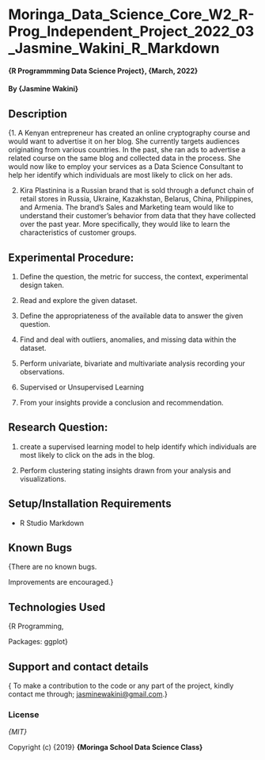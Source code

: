 # Moringa_Data_Science_Core_W2_R-Prog_Independent_Project_2022_03_Jasmine_Wakini_R_Markdown

#### {R Programmming Data Science Project}, {March, 2022}
#### By **{Jasmine Wakini}**
## Description
{1. A Kenyan entrepreneur has created an online cryptography course and would want to advertise it on her blog. She currently targets audiences originating from various countries. In the past, she ran ads to advertise a related course on the same blog and collected data in the process. She would now like to employ your services as a Data Science Consultant to help her identify which individuals are most likely to click on her ads. 

2. Kira Plastinina is a Russian brand that is sold through a defunct chain of retail stores in Russia, Ukraine, Kazakhstan, Belarus, China, Philippines, and Armenia. The brand’s Sales and Marketing team would like to understand their customer’s behavior from data that they have collected over the past year. More specifically, they would like to learn the characteristics of customer groups.

## Experimental Procedure:

1. Define the question, the metric for success, the context, experimental design taken.

2. Read and explore the given dataset.

3. Define the appropriateness of the available data to answer the given question.

4. Find and deal with outliers, anomalies, and missing data within the dataset.

5. Perform univariate, bivariate and multivariate analysis recording your observations.

6. Supervised or Unsupervised Learning

6. From your insights provide a conclusion and recommendation.
 

## Research Question:

1.  create a supervised learning model to help identify which individuals are most likely to click on the ads in the blog. 

2. Perform clustering stating insights drawn from your analysis and visualizations.

## Setup/Installation Requirements

* R Studio Markdown

## Known Bugs
{There are no known bugs.

Improvements are encouraged.}


## Technologies Used

{R Programming, 

Packages: ggplot}

## Support and contact details

{ To make a contribution to the code or any part of the project, kindly contact me through; jasminewakini@gmail.com.}

### License

*{MIT}*

Copyright (c) {2019} **{Moringa School Data Science Class}**
  
